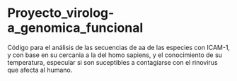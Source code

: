 # Proyecto_virolog-a_genomica_funcional
Código para el análisis de las secuencias de aa de las especies con ICAM-1, y con base en su cercania a la del homo sapiens, y el conocimiento de su temperatura, especular si son suceptibles a contagiarse con el rinovirus que afecta al humano. 

